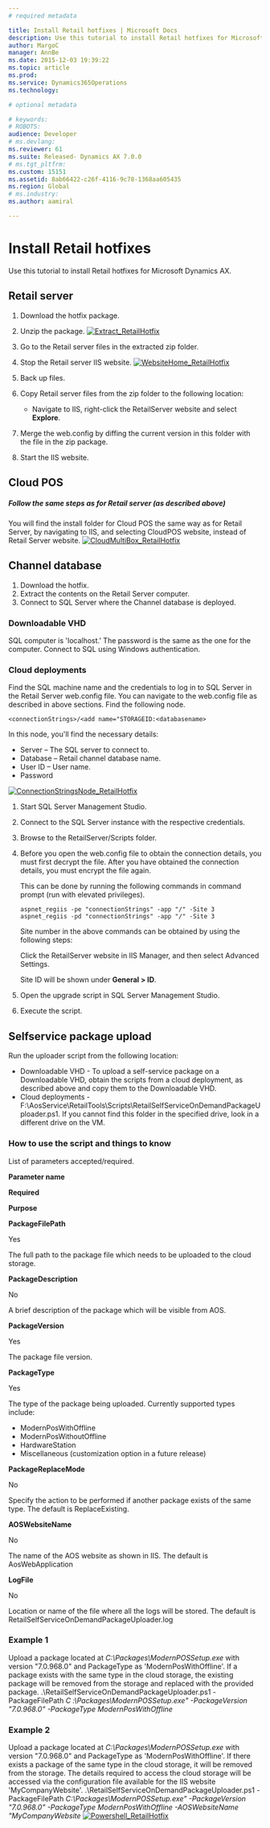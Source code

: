 ```yaml
---
# required metadata

title: Install Retail hotfixes | Microsoft Docs
description: Use this tutorial to install Retail hotfixes for Microsoft Dynamics AX.
author: MargoC
manager: AnnBe
ms.date: 2015-12-03 19:39:22
ms.topic: article
ms.prod: 
ms.service: Dynamics365Operations
ms.technology: 

# optional metadata

# keywords: 
# ROBOTS: 
audience: Developer
# ms.devlang: 
ms.reviewer: 61
ms.suite: Released- Dynamics AX 7.0.0
# ms.tgt_pltfrm: 
ms.custom: 15151
ms.assetid: 8ab66422-c26f-4116-9c78-1368aa605435
ms.region: Global
# ms.industry: 
ms.author: aamiral

---
```


# Install Retail hotfixes

Use this tutorial to install Retail hotfixes for Microsoft Dynamics AX.

Retail server
-------------

1.  Download the hotfix package.
2.  Unzip the package. [![Extract\_RetailHotfix](./media/extract_retailhotfix.png)](./media/extract_retailhotfix.png)
3.  Go to the Retail server files in the extracted zip folder.
4.  Stop the Retail server IIS website. [![WebsiteHome\_RetailHotfix](./media/websitehome_retailhotfix.png)](./media/websitehome_retailhotfix.png)
5.  Back up files.
6.  Copy Retail server files from the zip folder to the following location:
    -   Navigate to IIS, right-click the RetailServer website and select **Explore**.

7.  Merge the web.config by diffing the current version in this folder with the file in the zip package.
8.  Start the IIS website.

## Cloud POS
##### Follow the same steps as for Retail server (as described above)

You will find the install folder for Cloud POS the same way as for Retail Server, by navigating to IIS, and selecting CloudPOS website, instead of Retail Server website. [![CloudMultiBox\_RetailHotfix](./media/cloudmultibox_retailhotfix.png)](./media/cloudmultibox_retailhotfix.png)

## Channel database
1.  Download the hotfix.
2.  Extract the contents on the Retail Server computer.
3.  Connect to SQL Server where the Channel database is deployed.

### Downloadable VHD

SQL computer is 'localhost.' The password is the same as the one for the computer. Connect to SQL using Windows authentication.

### Cloud deployments

Find the SQL machine name and the credentials to log in to SQL Server in the Retail Server web.config file. You can navigate to the web.config file as described in above sections. Find the following node.

    <connectionStrings>/<add name="STORAGEID:<databasename>

In this node, you'll find the necessary details:

-   Server – The SQL server to connect to.
-   Database – Retail channel database name.
-   User ID – User name.
-   Password

[![ConnectionStringsNode\_RetailHotfix](./media/connectionstringsnode_retailhotfix.png)](./media/connectionstringsnode_retailhotfix.png)

1.  Start SQL Server Management Studio.
2.  Connect to the SQL Server instance with the respective credentials.
3.  Browse to the RetailServer/Scripts folder.
4.  Before you open the web.config file to obtain the connection details, you must first decrypt the file. After you have obtained the connection details, you must encrypt the file again.

    This can be done by running the following commands in command prompt (run with elevated privileges).

        aspnet_regiis -pe "connectionStrings" -app "/" -Site 3
        aspnet_regiis -pd "connectionStrings" -app "/" -Site 3

    Site number in the above commands can be obtained by using the following steps:

    Click the RetailServer website in IIS Manager, and then select Advanced Settings.

    Site ID will be shown under **General &gt; ID**.

5.  Open the upgrade script in SQL Server Management Studio.
6.  Execute the script.

## Selfservice package upload
Run the uploader script from the following location:

-   Downloadable VHD - To upload a self-service package on a Downloadable VHD, obtain the scripts from a cloud deployment, as described above and copy them to the Downloadable VHD.
-   Cloud deployments - F:\\AosService\\RetailTools\\Scripts\\RetailSelfServiceOnDemandPackageUploader.ps1. If you cannot find this folder in the specified drive, look in a different drive on the VM.

### How to use the script and things to know

List of parameters accepted/required.

**Parameter name**

**Required**

**Purpose**

**PackageFilePath**

Yes

The full path to the package file which needs to be uploaded to the cloud storage.

**PackageDescription**

No

A brief description of the package which will be visible from AOS.

**PackageVersion**

Yes

The package file version.

**PackageType**

Yes

The type of the package being uploaded. Currently supported types include:

-   ModernPosWithOffline
-   ModernPosWithoutOffline
-   HardwareStation
-   Miscellaneous (customization option in a future release)

**PackageReplaceMode**

No

Specify the action to be performed if another package exists of the same type. The default is ReplaceExisting.

**AOSWebsiteName**

No

The name of the AOS website as shown in IIS. The default is AosWebApplication

**LogFile**

No

Location or name of the file where all the logs will be stored. The default is RetailSelfServiceOnDemandPackageUploader.log

### Example 1

Upload a package located at *C:\\Packages\\ModernPOSSetup.exe* with version "7.0.968.0" and PackageType as 'ModernPosWithOffline'. If a package exists with the same type in the cloud storage, the existing package will be removed from the storage and replaced with the provided package. .\\RetailSelfServiceOnDemandPackageUploader.ps1 -PackageFilePath *C :\\Packages\\ModernPOSSetup.exe" -PackageVersion "7.0.968.0" -PackageType ModernPosWithOffline*

### Example 2

Upload a package located at *C:\\Packages\\ModernPOSSetup.exe* with version "7.0.968.0" and PackageType as 'ModernPosWithOffline'. If there exists a package of the same type in the cloud storage, it will be removed from the storage. The details required to access the cloud storage will be accessed via the configuration file available for the IIS website 'MyCompanyWebsite'. .\\RetailSelfServiceOnDemandPackageUploader.ps1 -PackageFilePath *C:\\Packages\\ModernPOSSetup.exe" -PackageVersion "7.0.968.0" -PackageType ModernPosWithOffline -AOSWebsiteName "MyCompanyWebsite* [![Powershell\_RetailHotfix](./media/powershell_retailhotfix.png)](./media/powershell_retailhotfix.png)  

